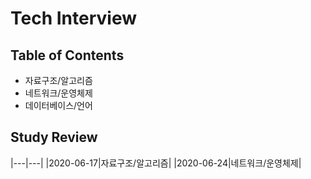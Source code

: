 # Tech Interview

## Table of Contents

- 자료구조/알고리즘
- 네트워크/운영체제
- 데이터베이스/언어

## Study Review

|---|---|
|2020-06-17|자료구조/알고리즘|
|2020-06-24|네트워크/운영체제|


